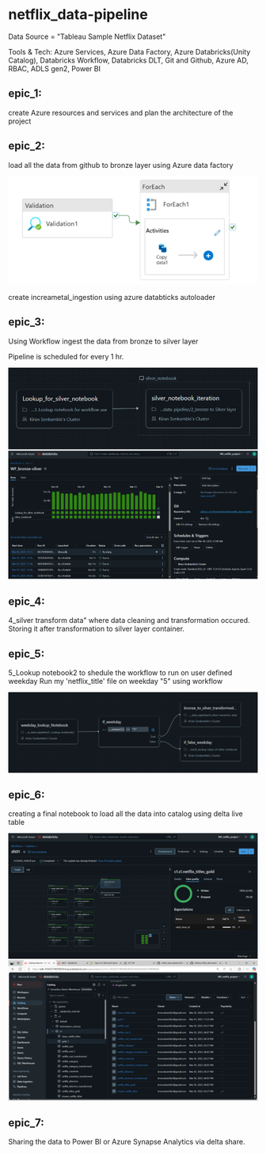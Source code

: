 # netflix_data-pipeline
Data Source = "Tableau Sample Netflix Dataset"

Tools & Tech: Azure Services, Azure Data Factory, Azure Databricks(Unity Catalog), Databricks Workflow, Databricks DLT, Git and Github,
Azure AD, RBAC, ADLS gen2, Power BI

## epic_1:
create Azure resources and services and plan the architecture of the project

## epic_2:
load all the data from github to bronze layer using Azure data factory

![image alt](https://github.com/KiranSonkamble/netflix_data-pipeline/blob/aca790f77c0ba341eef6c792b02d473ea0f8cf67/adf.jpeg)

create increametal_ingestion using azure databticks autoloader

## epic_3:
Using Workflow ingest the data from bronze to silver layer

Pipeline is scheduled for every 1 hr.

![image alt](https://github.com/KiranSonkamble/netflix_data-pipeline/blob/main/workflow-1.png)
![image alt](https://github.com/KiranSonkamble/netflix_data-pipeline/blob/main/SheduledPipeline.png)

## epic_4:
4_silver transform data" where data cleaning and transformation occured. Storing it after transformation to silver layer container.

## epic_5:
5_Lookup notebook2 to shedule the workflow to run on user defined weekday
Run my 'netflix_title' file on weekday "5" using workflow

![image alt](https://github.com/KiranSonkamble/netflix_data-pipeline/blob/main/wf_weekday.png)

## epic_6:
creating a final notebook to load all the data into catalog using delta live table

![image alt](https://github.com/KiranSonkamble/netflix_data-pipeline/blob/main/dlt_intially.png)
![image alt](https://github.com/KiranSonkamble/netflix_data-pipeline/blob/main/catalog_data.png)

## epic_7: 
Sharing the data to Power BI or Azure Synapse Analytics via delta share.


